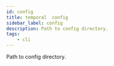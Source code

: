 ```yaml
---
id: config
title: temporal  config
sidebar_label: config
description: Path to config directory.
tags:
    - cli
---
```


Path to config directory.
